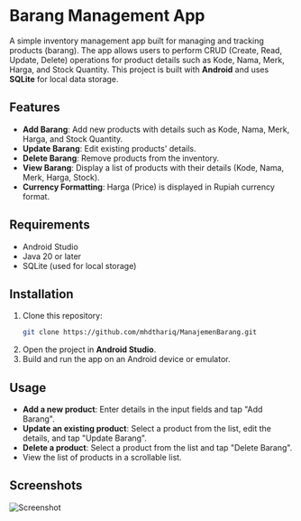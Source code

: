 # Barang Management App

A simple inventory management app built for managing and tracking products (barang). The app allows users to perform CRUD (Create, Read, Update, Delete) operations for product details such as Kode, Nama, Merk, Harga, and Stock Quantity. This project is built with **Android** and uses **SQLite** for local data storage.

## Features

- **Add Barang**: Add new products with details such as Kode, Nama, Merk, Harga, and Stock Quantity.
- **Update Barang**: Edit existing products' details.
- **Delete Barang**: Remove products from the inventory.
- **View Barang**: Display a list of products with their details (Kode, Nama, Merk, Harga, Stock).
- **Currency Formatting**: Harga (Price) is displayed in Rupiah currency format.

## Requirements

- Android Studio
- Java 20 or later
- SQLite (used for local storage)

## Installation

1. Clone this repository:
   ```bash
   git clone https://github.com/mhdthariq/ManajemenBarang.git
   ```
2. Open the project in **Android Studio**.
3. Build and run the app on an Android device or emulator.

## Usage

- **Add a new product**: Enter details in the input fields and tap "Add Barang".
- **Update an existing product**: Select a product from the list, edit the details, and tap "Update Barang".
- **Delete a product**: Select a product from the list and tap "Delete Barang".
- View the list of products in a scrollable list.

## Screenshots

<img src="image/ManajemenBarangScreenshot.png" alt="Screenshot" style="max-width: 100%; height: auto;">
